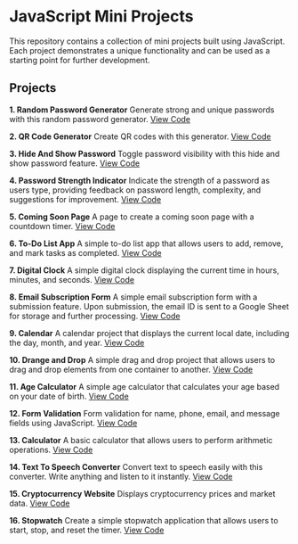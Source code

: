 # JavaScript Mini Projects
This repository contains a collection of mini projects built using JavaScript. Each project demonstrates a unique functionality and can be used as a starting point for further development.

## Projects
**1. Random Password Generator**
Generate strong and unique passwords with this random password generator. [View Code](01-Random%20Password%20Generator/index.html)

**2. QR Code Generator**
Create QR codes with this generator. [View Code](02-QR%20Code%20Generator/index.html)

**3. Hide And Show Password**
Toggle password visibility with this hide and show password feature. [View Code](03-Hide%20And%20Show%20Password/index.html)

**4. Password Strength Indicator**
Indicate the strength of a password as users type, providing feedback on password length, complexity, and suggestions for improvement. [View Code](04-Password%20Strength%20Indicator/index.html)

**5. Coming Soon Page**
A page to create a coming soon page with a countdown timer. [View Code](05-Coming%20Soon%20Page/index.html)

**6. To-Do List App**
A simple to-do list app that allows users to add, remove, and mark tasks as completed. [View Code](06-To-Do%20List%20App/index.html)


**7. Digital Clock**
A simple digital clock displaying the current time in hours, minutes, and seconds. [View Code](07-Digital%20Clock/index.html)

**8. Email Subscription Form**
A simple email subscription form with a submission feature. Upon submission, the email ID is sent to a Google Sheet for storage and further processing. [View Code](08-Email%20Subscription%20Form/index.html)

**9. Calendar**
A calendar project that displays the current local date, including the day, month, and year. [View Code](09-Calendar/index.html)

**10. Drange and Drop**
A simple drag and drop project that allows users to drag and drop elements from one container to another. [View Code](10-Drange%20and%20Drop/index.html)

**11. Age Calculator**
A simple age calculator that calculates your age based on your date of birth. [View Code](11-Age%20Calculator/index.html)

**12. Form Validation**
Form validation for name, phone, email, and message fields using JavaScript. [View Code](12-Form%20Validation/index.html)

**13. Calculator**
A basic calculator that allows users to perform arithmetic operations. [View Code](13-Calculator/index.html)

**14. Text To Speech Converter**
Convert text to speech easily with this converter. Write anything and listen to it instantly. [View Code](14-Text%20To%20Speech%20Converter/index.html)

**15. Cryptocurrency Website**
Displays cryptocurrency prices and market data. [View Code](15-Cryptocurrency%20Website/index.html)

**16. Stopwatch**
Create a simple stopwatch application that allows users to start, stop, and reset the timer. [View Code](16-Stopwatch/index.html)